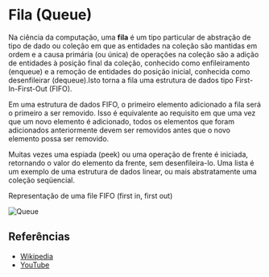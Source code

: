 # Fila (Queue)

Na ciência da computação, uma **fila** é um tipo particular de abstração
de tipo de dado ou coleção em que as entidades na coleção são mantidas em
ordem e a causa primária (ou única) de operações na coleção são a
adição de entidades à posição final da coleção, conhecido como enfileiramento
(enqueue) e a remoção de entidades do posição inicial, conhecida como desenfileirar
(dequeue).Isto torna a fila uma estrutura de dados tipo First-In-First-Out (FIFO).

Em uma estrutura de dados FIFO, o primeiro elemento adicionado a fila
será o primeiro a ser removido. Isso é equivalente ao requisito em que uma vez
que um novo elemento é adicionado, todos os elementos que foram adicionados
anteriormente devem ser removidos antes que o novo elemento possa ser removido.

Muitas vezes uma espiada (peek) ou uma operação de frente é iniciada,
retornando o valor do elemento da frente, sem desenfileira-lo. Uma lista é
um exemplo de uma estrutura de dados linear, ou mais abstratamente uma
coleção seqüencial.


Representação de uma file FIFO (first in, first out)

![Queue](https://upload.wikimedia.org/wikipedia/commons/5/52/Data_Queue.svg)

## Referências

- [Wikipedia](https://en.wikipedia.org/wiki/Queue_(abstract_data_type))
- [YouTube](https://www.youtube.com/watch?v=wjI1WNcIntg&list=PLLXdhg_r2hKA7DPDsunoDZ-Z769jWn4R8&index=3&)
